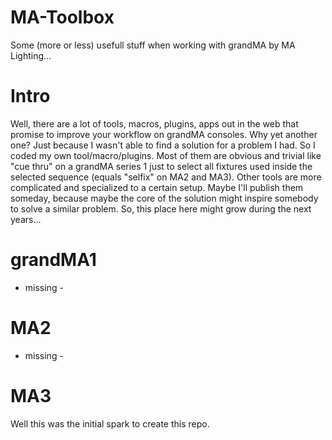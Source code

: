 # MA-Toolbox
Some (more or less) usefull stuff when working with grandMA by MA Lighting...

# Intro
Well, there are a lot of tools, macros, plugins, apps out in the web that promise to improve your workflow on grandMA consoles. Why yet another one?
Just because I wasn't able to find a solution for a problem I had. So I coded my own tool/macro/plugins. Most of them are obvious and trivial like "cue thru" on a grandMA series 1 just to select all fixtures used inside the selected sequence (equals "selfix" on MA2 and MA3).
Other tools are more complicated and specialized to a certain setup. Maybe I'll publish them someday, because maybe the core of the solution might inspire somebody to solve a similar problem.
So, this place here might grow during the next years...

# grandMA1
- missing -

# MA2
- missing -

# MA3
Well this was the initial spark to create this repo.
